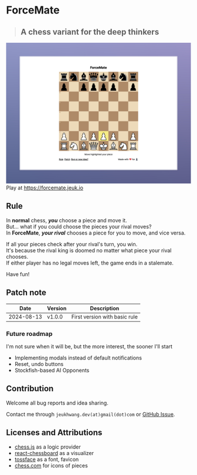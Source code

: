 # ForceMate

> ## A chess variant for the deep thinkers

![ForceMate Screenshot](./docs/screenshot.jpg)
Play at https://forcemate.jeuk.io

## Rule

In **normal** chess, _**you**_ choose a piece and move it.  
But... what if you could choose the pieces your rival moves?  
In **ForceMate**, _**your rival**_ chooses a piece for you to move, and vice versa.

If all your pieces check after your rival's turn, you win.  
It's because the rival king is doomed no matter what piece your rival chooses.  
If either player has no legal moves left, the game ends in a stalemate.

Have fun!

## Patch note

| Date       | Version | Description                   |
| ---------- | ------- | ----------------------------- |
| 2024-08-13 | v1.0.0  | First version with basic rule |

### Future roadmap

I'm not sure when it will be, but the more interest, the sooner I'll start

- Implementing modals instead of default notifications
- Reset, undo buttons
- Stockfish-based AI Opponents

## Contribution

Welcome all bug reports and idea sharing.

Contact me through `jeukhwang.dev(at)gmail(dot)com` or [GitHub Issue](https://github.com/JeukHwang/forcemate/issues/new).

## Licenses and Attributions

- [chess.js](https://github.com/jhlywa/chess.js) as a logic provider
- [react-chessboard](https://github.com/Clariity/react-chessboard) as a visualizer
- [tossface](https://toss.im/tossface) as a font, favicon
- [chess.com](https://chess.com) for icons of pieces
